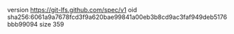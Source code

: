 version https://git-lfs.github.com/spec/v1
oid sha256:6061a9a7678fcd3f9a620bae99841a00eb3b8cd9ac3faf949deb5176bbb99094
size 359
